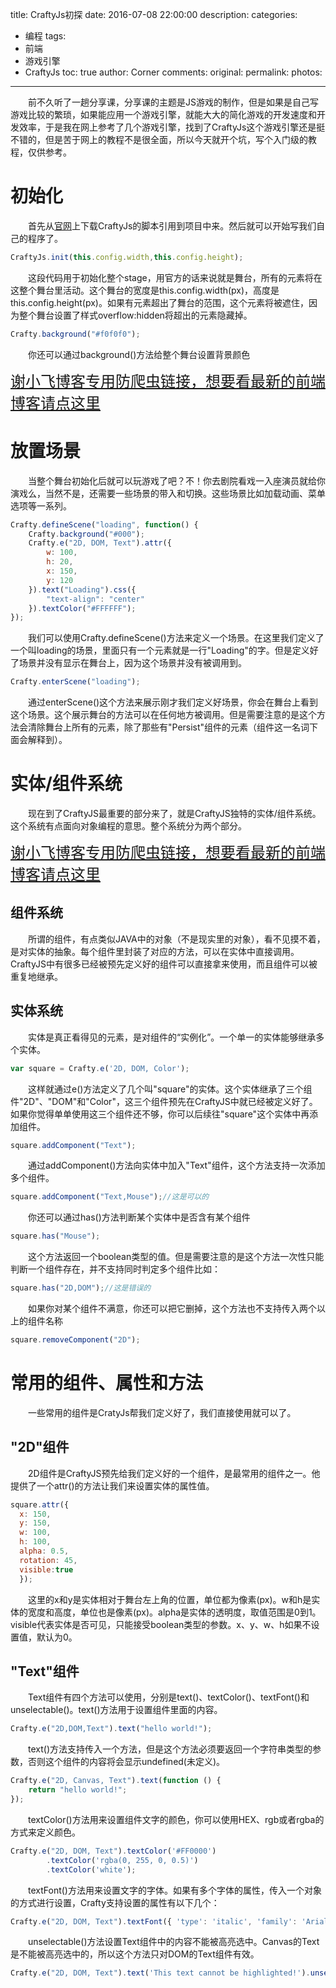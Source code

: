 title: CraftyJs初探
date: 2016-07-08 22:00:00
description: 
categories:
- 编程
tags:
- 前端
- 游戏引擎
- CraftyJs
toc: true
author: Corner
comments:
original:
permalink: 
photos:
---
　　前不久听了一趟分享课，分享课的主题是JS游戏的制作，但是如果是自己写游戏比较的繁琐，如果能应用一个游戏引擎，就能大大的简化游戏的开发速度和开发效率，于是我在网上参考了几个游戏引擎，找到了CraftyJs这个游戏引擎还是挺不错的，但是苦于网上的教程不是很全面，所以今天就开个坑，写个入门级的教程，仅供参考。
<!-- more -->

# 初始化
　　首先从[官网](http://craftyjs.com/)上下载CraftyJs的脚本引用到项目中来。然后就可以开始写我们自己的程序了。
```javascript
CraftyJs.init(this.config.width,this.config.height);
```
　　这段代码用于初始化整个stage，用官方的话来说就是舞台，所有的元素将在这整个舞台里活动。这个舞台的宽度是this.config.width(px)，高度是this.config.height(px)。如果有元素超出了舞台的范围，这个元素将被遮住，因为整个舞台设置了样式overflow:hidden将超出的元素隐藏掉。
```javascript
Crafty.background("#f0f0f0");
```
　　你还可以通过background()方法给整个舞台设置背景颜色

<a class="prevent_reptile" href="//www.xieyufei.com" style="font-size:24px">谢小飞博客专用防爬虫链接，想要看最新的前端博客请点这里</a>

# 放置场景
　　当整个舞台初始化后就可以玩游戏了吧？不！你去剧院看戏一入座演员就给你演戏么，当然不是，还需要一些场景的带入和切换。这些场景比如加载动画、菜单选项等一系列。
```javascript
Crafty.defineScene("loading", function() {
	Crafty.background("#000");
	Crafty.e("2D, DOM, Text").attr({
		w: 100,
		h: 20,
		x: 150,
		y: 120
	}).text("Loading").css({
		"text-align": "center"
	}).textColor("#FFFFFF");
});
```
　　我们可以使用Crafty.defineScene()方法来定义一个场景。在这里我们定义了一个叫loading的场景，里面只有一个元素就是一行"Loading"的字。但是定义好了场景并没有显示在舞台上，因为这个场景并没有被调用到。
```javascript
Crafty.enterScene("loading");
```
　　通过enterScene()这个方法来展示刚才我们定义好场景，你会在舞台上看到这个场景。这个展示舞台的方法可以在任何地方被调用。但是需要注意的是这个方法会清除舞台上所有的元素，除了那些有"Persist"组件的元素（组件这一名词下面会解释到）。

# 实体/组件系统
　　现在到了CraftyJS最重要的部分来了，就是CraftyJS独特的实体/组件系统。这个系统有点面向对象编程的意思。整个系统分为两个部分。

<a class="prevent_reptile" href="//www.xieyufei.com" style="font-size:24px">谢小飞博客专用防爬虫链接，想要看最新的前端博客请点这里</a>

## 组件系统
　　所谓的组件，有点类似JAVA中的对象（不是现实里的对象），看不见摸不着，是对实体的抽象。每个组件里封装了对应的方法，可以在实体中直接调用。CraftyJS中有很多已经被预先定义好的组件可以直接拿来使用，而且组件可以被重复地继承。
## 实体系统
　　实体是真正看得见的元素，是对组件的“实例化”。一个单一的实体能够继承多个实体。
```javascript
var square = Crafty.e('2D, DOM, Color');
```
　　这样就通过e()方法定义了几个叫"square"的实体。这个实体继承了三个组件"2D"、"DOM"和"Color"，这三个组件预先在CraftyJS中就已经被定义好了。如果你觉得单单使用这三个组件还不够，你可以后续往"square"这个实体中再添加组件。
```javascript
square.addComponent("Text");
```
　　通过addComponent()方法向实体中加入"Text"组件，这个方法支持一次添加多个组件。
```javascript
square.addComponent("Text,Mouse");//这是可以的
```
　　你还可以通过has()方法判断某个实体中是否含有某个组件
```javascript
square.has("Mouse");
```
　　这个方法返回一个boolean类型的值。但是需要注意的是这个方法一次性只能判断一个组件存在，并不支持同时判定多个组件比如：
```javascript
square.has("2D,DOM");//这是错误的
```
　　如果你对某个组件不满意，你还可以把它删掉，这个方法也不支持传入两个以上的组件名称
```javascript
square.removeComponent("2D");
```
# 常用的组件、属性和方法
　　一些常用的组件是CratyJs帮我们定义好了，我们直接使用就可以了。
## "2D"组件
　　2D组件是CraftyJS预先给我们定义好的一个组件，是最常用的组件之一。他提供了一个attr()的方法让我们来设置实体的属性值。
```javascript
square.attr({
  x: 150,
  y: 150,
  w: 100,
  h: 100,
  alpha: 0.5,
  rotation: 45,
  visible:true
  });
```
　　这里的x和y是实体相对于舞台左上角的位置，单位都为像素(px)。w和h是实体的宽度和高度，单位也是像素(px)。alpha是实体的透明度，取值范围是0到1。visible代表实体是否可见，只能接受boolean类型的参数。x、y、w、h如果不设置值，默认为0。
## "Text"组件
　　Text组件有四个方法可以使用，分别是text()、textColor()、textFont()和unselectable()。text()方法用于设置组件里面的内容。
```javascript
Crafty.e("2D,DOM,Text").text("hello world!");
```
　　text()方法支持传入一个方法，但是这个方法必须要返回一个字符串类型的参数，否则这个组件的内容将会显示undefined(未定义)。
```javascript
Crafty.e("2D, Canvas, Text").text(function () { 
	return "hello world!";
});
```
　　textColor()方法用来设置组件文字的颜色，你可以使用HEX、rgb或者rgba的方式来定义颜色。
```javascript
Crafty.e("2D, DOM, Text").textColor('#FF0000')
		.textColor('rgba(0, 255, 0, 0.5)')
		.textColor('white');
```
　　textFont()方法用来设置文字的字体。如果有多个字体的属性，传入一个对象的方式进行设置，Crafty支持设置的属性有以下几个：
```javascript
Crafty.e("2D, DOM, Text").textFont({ 'type': 'italic', 'family': 'Arial' , 'size':'20px', 'weight':'bold', 'lineHeight':'30px'});
```
　　unselectable()方法设置Text组件中的内容不能被高亮选中。Canvas的Text是不能被高亮选中的，所以这个方法只对DOM的Text组件有效。
```javascript
Crafty.e("2D, DOM, Text").text('This text cannot be highlighted!').unselectable();
```